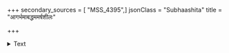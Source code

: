 +++
secondary_sources = [ "MSS_4395",]
jsonClass = "Subhaashita"
title = "आगर्भमाबद्धममर्षशीलः"

+++

<details><summary>Text</summary>

आगर्भमाबद्धममर्षशीलः पितुः स्मरन् क्षत्रकृतापराधम्।  
परश्वधेनैव भृगुप्रवीरः प्राणैर्वियोज्यापि रिपूंश्छिनत्ति॥
</details>
